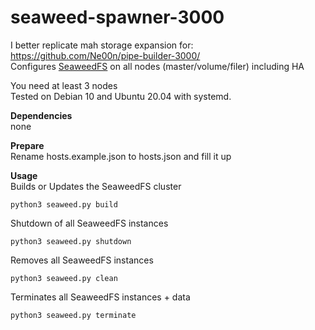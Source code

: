 # seaweed-spawner-3000

I better replicate mah storage expansion for: https://github.com/Ne00n/pipe-builder-3000/ </br>
Configures [SeaweedFS](https://github.com/chrislusf/seaweedfs) on all nodes (master/volume/filer) including HA

You need at least 3 nodes<br />
Tested on Debian 10 and Ubuntu 20.04 with systemd.

**Dependencies**<br />
none

**Prepare**<br />
Rename hosts.example.json to hosts.json and fill it up

**Usage**<br />
Builds or Updates the SeaweedFS cluster<br />
```
python3 seaweed.py build
```
Shutdown of all SeaweedFS instances<br />
```
python3 seaweed.py shutdown
```
Removes all SeaweedFS instances<br />
```
python3 seaweed.py clean
```
Terminates all SeaweedFS instances + data<br />
```
python3 seaweed.py terminate
```
